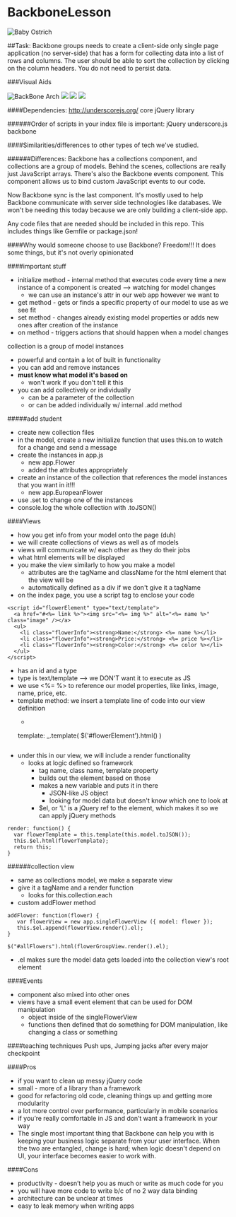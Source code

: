 # BackboneLesson

![Baby Ostrich](assets/backbone-ostrich.jpg)

##Task:
Backbone groups needs to create a client-side only single page application (no server-side) that has a form for collecting data into a list of rows and columns. The user should be able to sort the collection by clicking on the column headers. You do not need to persist data.

###Visual Aids

![BackBone Arch](assets/BackboneArch.jpg)
![](assets/intro-model-view.svg)
![](assets/intro-collections.svg)
![](assets/intro-views.svg)


####Dependencies:
http://underscorejs.org/
core jQuery library

######Order of scripts in your index file is important:
jQuery
underscore.js
backbone


####Similarities/differences to other types of tech we've studied.

######Differences:
Backbone has a collections component, and collections are a group of models. Behind the scenes, collections are really just JavaScript arrays. There's also the Backbone events component. This component allows us to bind custom JavaScript events to our code.

Now Backbone sync is the last component. It's mostly used to help Backbone communicate with server side technologies like databases. We won't be needing this today because we are only building a client-side app.



Any code files that are needed should be included in this repo. This includes things like Gemfile or package.json!


####Why would someone choose to use Backbone?
Freedom!!! It does some things, but it's not overly opinionated


####important stuff
- initialize method - internal method that executes code every time a new instance of a component is created --> watching for model changes
  - we can use an instance's attr in our web app however we want to
- get method - gets or finds a specific property of our model to use as we see fit
- set method - changes already existing model properties or adds new ones after creation of the instance
- on method - triggers actions that should happen when a model changes

collection is a group of model instances
  - powerful and contain a lot of built in functionality
  - you can add and remove instances
  - <strong>must know what model it's based on</strong>
    - won't work if you don't tell it this
  - you can add collectively or individually
    - can be a parameter of the collection
    - or can be added individually w/ internal .add method

#####add student
- create new collection files
- in the model, create a new initialize function that uses this.on to watch for a change and send a message
- create the instances in app.js
  - new app.Flower
  - added the attributes appropriately
- create an instance of the collection that references the model instances that you want in it!!!
  - new app.EuropeanFlower
- use .set to change one of the instances
- console.log the whole collection with .toJSON()

####Views
- how you get info from your model onto the page (duh)
- we will create collections of views as well as of models
- views will communicate w/ each other as they do their jobs
- what html elements will be displayed
- you make the view similarly to how you make a model
  - attributes are the tagName and className for the html element that the view will be
  - automatically defined as a div if we don't give it a tagName
- on the index page, you use a script tag to enclose your code
```
<script id="flowerElement" type="text/template">
  <a href="#<%= link %>"><img src="<%= img %>" alt="<%= name %>" class="image" /></a>
  <ul>
    <li class="flowerInfo"><strong>Name:</strong> <%= name %></li>
    <li class="flowerInfo"><strong>Price:</strong> <%= price %></li>
    <li class="flowerInfo"><strong>Color:</strong> <%= color %></li>
  </ul>
</script>
```
  - has an id and a type
  - type is text/template --> we DON'T want it to execute as JS
  - we use <%= %> to reference our model properties, like links, image, name, price, etc.
- template method: we insert a template line of code into our view definition
  - ```
  template: _.template( $('#flowerElement').html() )
  ```
- under this in our view, we will include a render functionality
  - looks at logic defined so framework
    - tag name, class name, template property
    - builds out the element based on those
    - makes a new variable and puts it in there
      - JSON-like JS object
      - looking for model data but doesn't know which one to look at
    - $el, or 'L' is a jQuery ref to the element, which makes it so we can apply jQuery methods
```
render: function() {
  var flowerTemplate = this.template(this.model.toJSON());
  this.$el.html(flowerTemplate);
  return this;
}
```

######collection view
- same as collections model, we make a separate view
- give it a tagName and a render function
  - looks for this.collection.each
- custom addFlower method
```
addFlower: function(flower) {
   var flowerView = new app.singleFlowerView ({ model: flower });
   this.$el.append(flowerView.render().el);
}
```

```
$("#allFlowers").html(flowerGroupView.render().el);
```
- .el makes sure the model data gets loaded into the collection view's root element

####Events
- component also mixed into other ones
- views have a small event element that can be used for DOM manipulation
  - object inside of the singleFlowerView
  - functions then defined that do something for DOM manipulation, like changing a class or something

####teaching techniques
Push ups, Jumping jacks after every major checkpoint

####Pros

- if you want to clean up messy jQuery code
- small - more of a library than a framework
- good for refactoring old code, cleaning things up and getting more modularity
- a lot more control over performance, particularly in mobile scenarios
- if you’re really comfortable in JS and don’t want a framework in your way
- The single most important thing that Backbone can help you with is keeping your business logic separate from your user interface. When the two are entangled, change is hard; when logic doesn't depend on UI, your interface becomes easier to work with.

####Cons

- productivity - doesn’t help you as much or write as much code for you
- you will have more code to write b/c of no 2 way data binding
- architecture can be unclear at times
- easy to leak memory when writing apps
